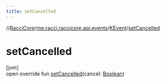 ```yaml
---
title: setCancelled
---
```

//[RacciCore](../../../index.html)/[me.racci.raccicore.api.events](../index.html)/[KEvent](index.html)/[setCancelled](set-cancelled.html)



# setCancelled



[jvm]\
open override fun [setCancelled](set-cancelled.html)(cancel: [Boolean](https://kotlinlang.org/api/latest/jvm/stdlib/kotlin/-boolean/index.html))




